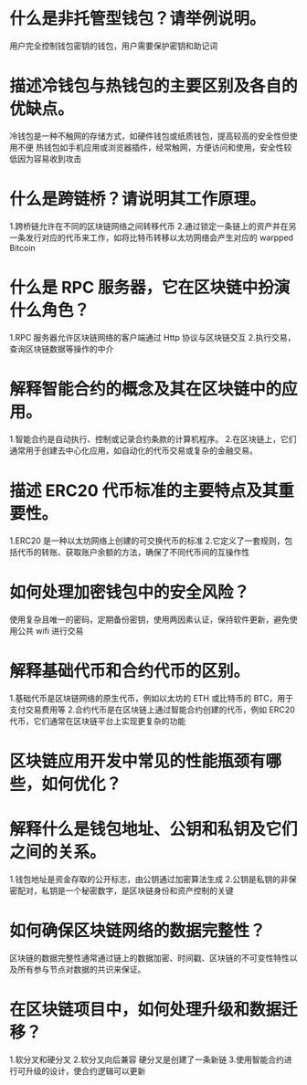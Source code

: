 # 什么是非托管型钱包？请举例说明。

用户完全控制钱包密钥的钱包，用户需要保护密钥和助记词

# 描述冷钱包与热钱包的主要区别及各自的优缺点。

冷钱包是一种不触网的存储方式，如硬件钱包或纸质钱包，提高较高的安全性但使用不便
热钱包如手机应用或浏览器插件，经常触网，方便访问和使用，安全性较低因为容易收到攻击

# 什么是跨链桥？请说明其工作原理。

1.跨桥链允许在不同的区块链网络之间转移代币 2.通过锁定一条链上的资产并在另一条发行对应的代币来工作，如将比特币转移以太坊网络会产生对应的 warpped Bitcoin

# 什么是 RPC 服务器，它在区块链中扮演什么角色？

1.RPC 服务器允许区块链网络的客户端通过 Http 协议与区块链交互 2.执行交易，查询区块链数据等操作的中介

# 解释智能合约的概念及其在区块链中的应用。

1.智能合约是自动执行、控制或记录合约条款的计算机程序。 2.在区块链上，它们通常用于创建去中心化应用，如自动化的代币交易或复杂的金融交易。

# 描述 ERC20 代币标准的主要特点及其重要性。

1.ERC20 是一种以太坊网络上创建的可交换代币的标准 2.它定义了一套规则，包括代币的转账、获取账户余额的方法，确保了不同代币间的互操作性

# 如何处理加密钱包中的安全风险？

使用复杂且唯一的密码，定期备份密钥，使用两因素认证，保持软件更新，避免使用公共 wifi 进行交易

# 解释基础代币和合约代币的区别。

1.基础代币是区块链网络的原生代币，例如以太坊的 ETH 或比特币的 BTC，用于支付交易费用等 2.合约代币是在区块链上通过智能合约创建的代币，例如 ERC20 代币，它们通常在区块链平台上实现更复杂的功能

# 区块链应用开发中常见的性能瓶颈有哪些，如何优化？

# 解释什么是钱包地址、公钥和私钥及它们之间的关系。

1.钱包地址是资金存取的公开标志，由公钥通过加密算法生成 2.公钥是私钥的非保密配对，私钥是一个秘密数字，是区块链身份和资产控制的关键

# 如何确保区块链网络的数据完整性？

区块链的数据完整性通常通过链上的数据加密、时间戳、区块链的不可变性特性以及所有参与节点对数据的共识来保证。

# 在区块链项目中，如何处理升级和数据迁移？

1.软分叉和硬分叉 2.软分叉向后兼容 硬分叉是创建了一条新链 3.使用智能合约进行可升级的设计，使合约逻辑可以更新
